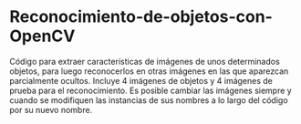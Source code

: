 # Reconocimiento-de-objetos-con-OpenCV
Código para extraer características de imágenes de unos determinados objetos, para luego reconocerlos en otras imágenes en las que aparezcan parcialmente ocultos. 
Incluye 4 imágenes de objetos y 4 imágenes de prueba para el reconocimiento.
Es posible cambiar las imágenes siempre y cuando se modifiquen las instancias de sus nombres a lo largo del código por su nuevo nombre.  
